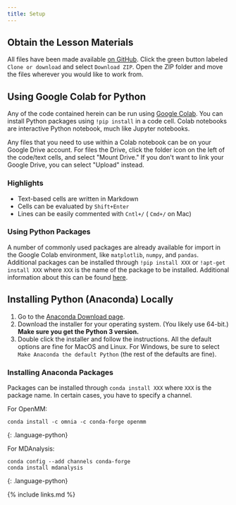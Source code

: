 ```yaml
---
title: Setup
---
```


## Obtain the Lesson Materials
All files have been made available
[on GitHub](https://github.com/emleddin/2020-06-05-files).
Click the green button labeled `Clone or download` and select `Download ZIP`.
Open the ZIP folder and move the files wherever you would like to work from.

## Using Google Colab for Python
Any of the code contained herein can be run using
[Google Colab](https://colab.research.google.com/notebooks/intro.ipynb).
You can install Python packages using `!pip install` in a code cell.
Colab notebooks are interactive Python notebook, much like Jupyter notebooks.

Any files that you need to use within a Colab notebook can be on your Google
Drive account.
For files the Drive, click the folder icon on the left of the code/text cells,
and select "Mount Drive."
If you don't want to link your Google Drive, you can select "Upload" instead.

### Highlights
* Text-based cells are written in Markdown
* Cells can be evaluated by `Shift+Enter`
* Lines can be easily commented with `Cntl+/` ( `Cmd+/` on Mac)

### Using Python Packages
A number of commonly used packages are already available for import in the
Google Colab environment, like `matplotlib`, `numpy`, and `pandas`.
Additional packages can be installed through `!pip install XXX` or
`!apt-get install XXX` where `XXX` is the name of the package to be installed.
Additional information about this can be found
[here](https://colab.research.google.com/notebooks/snippets/importing_libraries.ipynb).

## Installing Python (Anaconda) Locally

1. Go to the [Anaconda Download page](https://www.anaconda.com/products/individual).
2. Download the installer for your operating system. (You likely use 64-bit.)
**Make sure you get the Python 3 version.**
3. Double click the installer and follow the instructions.
All the default options are fine for MacOS and Linux. For Windows, be sure to
select `Make Anaconda the default Python` (the rest of the defaults are fine).

### Installing Anaconda Packages

Packages can be installed through `conda install XXX` where `XXX` is the
package name.
In certain cases, you have to specify a channel.

For OpenMM:
```
conda install -c omnia -c conda-forge openmm
```
{: .language-python}

For MDAnalysis:
```
conda config --add channels conda-forge
conda install mdanalysis
```
{: .language-python}

{% include links.md %}
